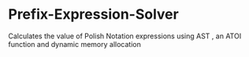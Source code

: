 # Prefix-Expression-Solver
Calculates the value of Polish Notation expressions using AST , an ATOI function and dynamic memory allocation
